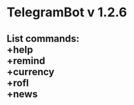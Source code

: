# TelegramBot v 1.2.6
List commands:<br>
+help<br>
+remind<br>
+currency<br>
+rofl<br>
+news<br>
-----------------------------------------------------------------------------------
